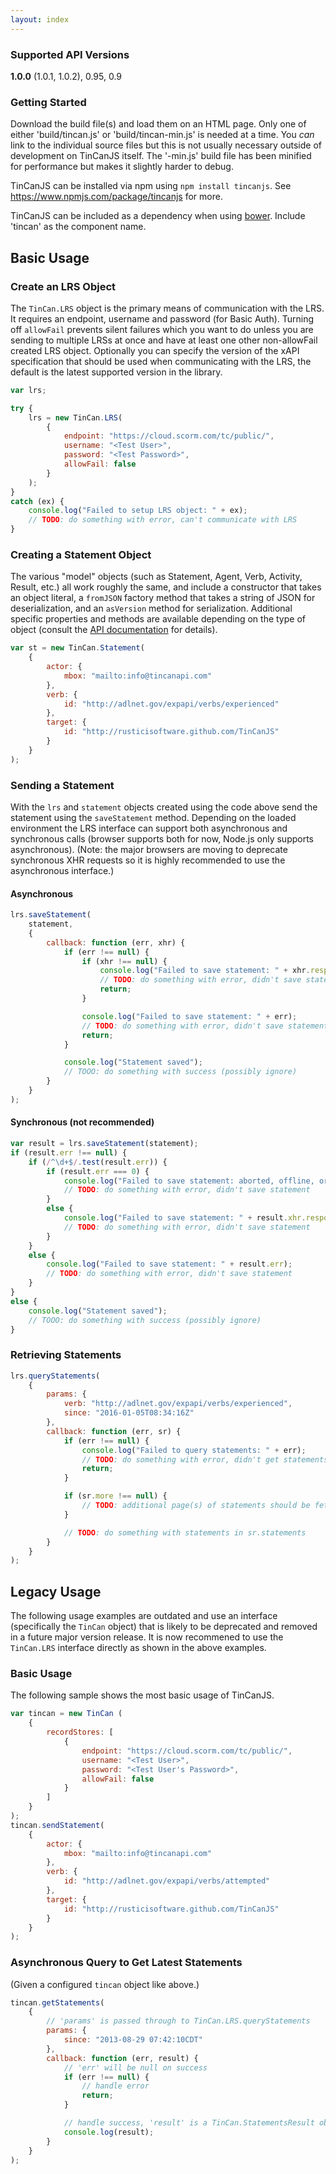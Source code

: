 ```yaml
---
layout: index
---
```


### Supported API Versions

**1.0.0** (1.0.1, 1.0.2), 0.95, 0.9

### Getting Started

Download the build file(s) and load them on an HTML page. Only one of either 'build/tincan.js' or 'build/tincan-min.js' is needed at a time. You *can* link to the individual source files but this is not usually necessary outside of development on TinCanJS itself. The '-min.js' build file has been minified for performance but makes it slightly harder to debug.

TinCanJS can be installed via npm using `npm install tincanjs`. See https://www.npmjs.com/package/tincanjs for more.

TinCanJS can be included as a dependency when using <a href="http://bower.io">bower</a>. Include 'tincan' as the component name.

## Basic Usage

### Create an LRS Object

The `TinCan.LRS` object is the primary means of communication with the LRS. It requires an endpoint, username and password (for Basic Auth). Turning off `allowFail` prevents silent failures which you want to do unless you are sending to multiple LRSs at once and have at least one other non-allowFail created LRS object. Optionally you can specify the version of the xAPI specification that should be used when communicating with the LRS, the default is the latest supported version in the library.

```javascript
var lrs;

try {
    lrs = new TinCan.LRS(
        {
            endpoint: "https://cloud.scorm.com/tc/public/",
            username: "<Test User>",
            password: "<Test Password>",
            allowFail: false
        }
    );
}
catch (ex) {
    console.log("Failed to setup LRS object: " + ex);
    // TODO: do something with error, can't communicate with LRS
}
```

### Creating a Statement Object

The various "model" objects (such as Statement, Agent, Verb, Activity, Result, etc.) all work roughly the same, and include a constructor that takes an object literal, a `fromJSON` factory method that takes a string of JSON for deserialization, and an `asVersion` method for serialization. Additional specific properties and methods are available depending on the type of object (consult the [API documentation](http://rusticisoftware.github.io/TinCanJS/doc/api/latest/) for details).

```javascript
var st = new TinCan.Statement(
    {
        actor: {
            mbox: "mailto:info@tincanapi.com"
        },
        verb: {
            id: "http://adlnet.gov/expapi/verbs/experienced"
        },
        target: {
            id: "http://rusticisoftware.github.com/TinCanJS"
        }
    }
);
```
### Sending a Statement

With the `lrs` and `statement` objects created using the code above send the statement using the `saveStatement` method. Depending on the loaded environment the LRS interface can support both asynchronous and synchronous calls (browser supports both for now, Node.js only supports asynchronous). (Note: the major browsers are moving to deprecate synchronous XHR requests so it is highly recommended to use the asynchronous interface.)

#### Asynchronous

```javascript
lrs.saveStatement(
    statement,
    {
        callback: function (err, xhr) {
            if (err !== null) {
                if (xhr !== null) {
                    console.log("Failed to save statement: " + xhr.responseText + " (" + xhr.status + ")");
                    // TODO: do something with error, didn't save statement
                    return;
                }

                console.log("Failed to save statement: " + err);
                // TODO: do something with error, didn't save statement
                return;
            }

            console.log("Statement saved");
            // TOOO: do something with success (possibly ignore)
        }
    }
);
```

#### Synchronous (not recommended)

```javascript
var result = lrs.saveStatement(statement);
if (result.err !== null) {
    if (/^\d+$/.test(result.err)) {
        if (result.err === 0) {
            console.log("Failed to save statement: aborted, offline, or invalid CORS endpoint");
            // TODO: do something with error, didn't save statement
        }
        else {
            console.log("Failed to save statement: " + result.xhr.responseText);
            // TODO: do something with error, didn't save statement
        }
    }
    else {
        console.log("Failed to save statement: " + result.err);
        // TODO: do something with error, didn't save statement
    }
}
else {
    console.log("Statement saved");
    // TOOO: do something with success (possibly ignore)
}
```

### Retrieving Statements

```javascript
lrs.queryStatements(
    {
        params: {
            verb: "http://adlnet.gov/expapi/verbs/experienced",
            since: "2016-01-05T08:34:16Z"
        },
        callback: function (err, sr) {
            if (err !== null) {
                console.log("Failed to query statements: " + err);
                // TODO: do something with error, didn't get statements
                return;
            }

            if (sr.more !== null) {
                // TODO: additional page(s) of statements should be fetched
            }

            // TODO: do something with statements in sr.statements
        }
    }
);
```

## Legacy Usage

The following usage examples are outdated and use an interface (specifically the `TinCan` object) that is likely to be deprecated and removed in a future major version release. It is now recommened to use the `TinCan.LRS` interface directly as shown in the above examples.

### Basic Usage

The following sample shows the most basic usage of TinCanJS.

```javascript
var tincan = new TinCan (
    {
        recordStores: [
            {
                endpoint: "https://cloud.scorm.com/tc/public/",
                username: "<Test User>",
                password: "<Test User's Password>",
                allowFail: false
            }
        ]
    }
);
tincan.sendStatement(
    {
        actor: {
            mbox: "mailto:info@tincanapi.com"
        },
        verb: {
            id: "http://adlnet.gov/expapi/verbs/attempted"
        },
        target: {
            id: "http://rusticisoftware.github.com/TinCanJS"
        }
    }
);
```

### Asynchronous Query to Get Latest Statements

(Given a configured `tincan` object like above.)

```javascript
tincan.getStatements(
    {
        // 'params' is passed through to TinCan.LRS.queryStatements
        params: {
            since: "2013-08-29 07:42:10CDT"
        },
        callback: function (err, result) {
            // 'err' will be null on success
            if (err !== null) {
                // handle error
                return;
            }

            // handle success, 'result' is a TinCan.StatementsResult object
            console.log(result);
        }
    }
);
```
